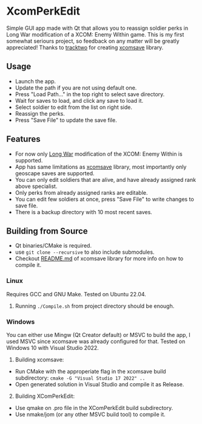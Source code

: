 # XcomPerkEdit
Simple GUI app made with Qt that allows you to reassign soldier perks in Long War modification of a XCOM: Enemy Within game.
This is my first somewhat seriours project, so feedback on any matter will be greatly appreciated!
Thanks to [tracktwo](github.com/tracktwo) for creating [xcomsave](https://github.com/tracktwo/xcomsave) library.
## Usage
 - Launch the app.
 - Update the path if you are not using default one.
 - Press "Load Path..." in the top right to select save directory.
 - Wait for saves to load, and click any save to load it.
 - Select soldier to edit from the list on right side.
 - Reassign the perks.
 - Press "Save File" to update the save file.
## Features
- For now only [Long War](https://www.nexusmods.com/xcom/mods/88) modification of the XCOM: Enemy Within is supported.
- App has same limitations as [xcomsave](https://github.com/tracktwo/xcomsave) library, most importantly only geoscape saves are supported.
- You can only edit soldiers that are alive, and have already assigned rank above specialist.
- Only perks from already assigned ranks are editable.
- You can edit few soldiers at once, press "Save File" to write changes to save file.
- There is a backup directory with 10 most recent saves.
## Building from Source
- Qt binaries/CMake is required.
- use `git clone --recursive` to also include submodules.
- Checkout [README.md](https://github.com/tracktwo/xcomsave/blob/master/README.md) of xcomsave library for more info on how to compile it.
### Linux
Requires GCC and GNU Make. Tested on Ubuntu 22.04.
1. Running `./Compile.sh` from project directory should be enough.
### Windows
You can either use Mingw (Qt Creator default) or MSVC to build the app, I used MSVC since xcomsave was already configured for that. Tested on Windows 10 with Visual Studio 2022.
1. Building xcomsave:
  - Run CMake with the approperiate flag in the xcomsave build subdirectory: `cmake -G "Visual Studio 17 2022" ..`
  - Open generated solution in Visual Studio and compile it as Release.
2. Building XComPerkEdit:
  - Use qmake on .pro file in the XComPerkEdit build subdirectory.
  - Use nmake/jom (or any other MSVC build tool) to compile it.


